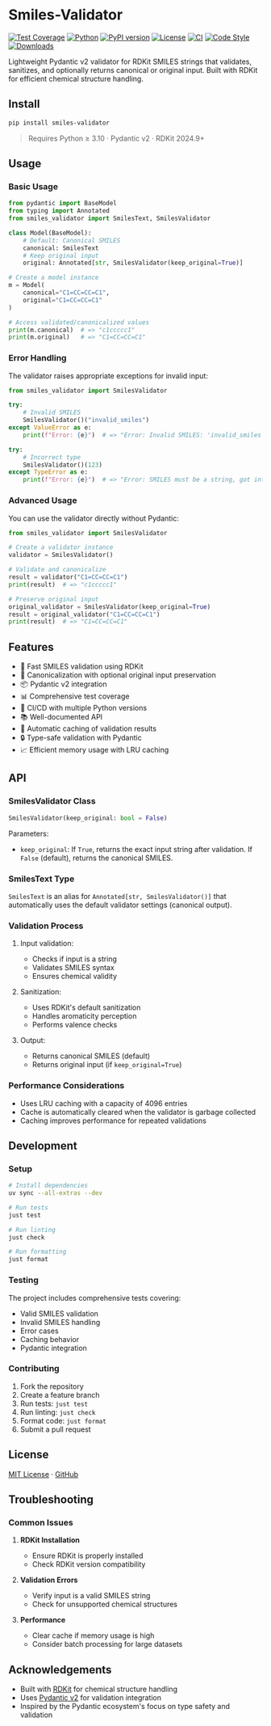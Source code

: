 # Smiles-Validator

[![Test Coverage](https://img.shields.io/badge/coverage-95%25-brightgreen.svg)](https://github.com/scriptogre/smiles-validator)
[![Python](https://img.shields.io/badge/python-3.10%2B-blue.svg)](https://www.python.org/)
[![PyPI version](https://img.shields.io/pypi/v/smiles-validator.svg)](https://pypi.org/project/smiles-validator/)
[![License](https://img.shields.io/badge/license-MIT-blue.svg)](https://opensource.org/licenses/MIT)
[![CI](https://github.com/scriptogre/smiles-validator/actions/workflows/ci.yml/badge.svg)](https://github.com/scriptogre/smiles-validator/actions)
[![Code Style](https://img.shields.io/badge/code%20style-black-000000.svg)](https://github.com/psf/black)
[![Downloads](https://static.pepy.tech/personalized-badge/smiles-validator?period=total&units=international_system&left_color=grey&right_color=blue&left_text=downloads)](https://pepy.tech/project/smiles-validator)

Lightweight Pydantic v2 validator for RDKit SMILES strings that validates, sanitizes, and optionally returns canonical or original input. Built with RDKit for efficient chemical structure handling.

## Install

```bash
pip install smiles-validator
```

> Requires Python ≥ 3.10 · Pydantic v2 · RDKit 2024.9+

## Usage

### Basic Usage

```python
from pydantic import BaseModel
from typing import Annotated
from smiles_validator import SmilesText, SmilesValidator

class Model(BaseModel):
    # Default: Canonical SMILES
    canonical: SmilesText
    # Keep original input
    original: Annotated[str, SmilesValidator(keep_original=True)]

# Create a model instance
m = Model(
    canonical="C1=CC=CC=C1",
    original="C1=CC=CC=C1"
)

# Access validated/canonicalized values
print(m.canonical)  # => "c1ccccc1"
print(m.original)   # => "C1=CC=CC=C1"
```

### Error Handling

The validator raises appropriate exceptions for invalid input:

```python
from smiles_validator import SmilesValidator

try:
    # Invalid SMILES
    SmilesValidator()("invalid_smiles")
except ValueError as e:
    print(f"Error: {e}")  # => "Error: Invalid SMILES: 'invalid_smiles'"

try:
    # Incorrect type
    SmilesValidator()(123)
except TypeError as e:
    print(f"Error: {e}")  # => "Error: SMILES must be a string, got int"
```

### Advanced Usage

You can use the validator directly without Pydantic:

```python
from smiles_validator import SmilesValidator

# Create a validator instance
validator = SmilesValidator()

# Validate and canonicalize
result = validator("C1=CC=CC=C1")
print(result)  # => "c1ccccc1"

# Preserve original input
original_validator = SmilesValidator(keep_original=True)
result = original_validator("C1=CC=CC=C1")
print(result)  # => "C1=CC=CC=C1"
```

## Features

- 🚀 Fast SMILES validation using RDKit
- 🔄 Canonicalization with optional original input preservation
- 📦 Pydantic v2 integration
- 📊 Comprehensive test coverage
- 🧪 CI/CD with multiple Python versions
- 📚 Well-documented API
- 🔄 Automatic caching of validation results
- 🔒 Type-safe validation with Pydantic
- 📈 Efficient memory usage with LRU caching

## API

### SmilesValidator Class

```python
SmilesValidator(keep_original: bool = False)
```

Parameters:
- `keep_original`: If `True`, returns the exact input string after validation. If `False` (default), returns the canonical SMILES.

### SmilesText Type

`SmilesText` is an alias for `Annotated[str, SmilesValidator()]` that automatically uses the default validator settings (canonical output).

### Validation Process

1. Input validation:
   - Checks if input is a string
   - Validates SMILES syntax
   - Ensures chemical validity

2. Sanitization:
   - Uses RDKit's default sanitization
   - Handles aromaticity perception
   - Performs valence checks

3. Output:
   - Returns canonical SMILES (default)
   - Returns original input (if `keep_original=True`)

### Performance Considerations

- Uses LRU caching with a capacity of 4096 entries
- Cache is automatically cleared when the validator is garbage collected
- Caching improves performance for repeated validations

## Development

### Setup

```bash
# Install dependencies
uv sync --all-extras --dev

# Run tests
just test

# Run linting
just check

# Run formatting
just format
```

### Testing

The project includes comprehensive tests covering:
- Valid SMILES validation
- Invalid SMILES handling
- Error cases
- Caching behavior
- Pydantic integration

### Contributing

1. Fork the repository
2. Create a feature branch
3. Run tests: `just test`
4. Run linting: `just check`
5. Format code: `just format`
6. Submit a pull request

## License

[MIT License](LICENSE) · [GitHub](https://github.com/scriptogre/smiles-validator)

## Troubleshooting

### Common Issues

1. **RDKit Installation**
   - Ensure RDKit is properly installed
   - Check RDKit version compatibility

2. **Validation Errors**
   - Verify input is a valid SMILES string
   - Check for unsupported chemical structures

3. **Performance**
   - Clear cache if memory usage is high
   - Consider batch processing for large datasets

## Acknowledgements

- Built with [RDKit](https://github.com/rdkit/rdkit) for chemical structure handling
- Uses [Pydantic v2](https://github.com/pydantic/pydantic) for validation integration
- Inspired by the Pydantic ecosystem's focus on type safety and validation
